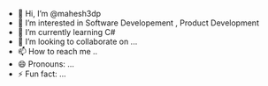 - 👋 Hi, I’m @mahesh3dp
- 👀 I’m interested in Software Developement , Product Development   
- 🌱 I’m currently learning C#  
- 💞️ I’m looking to collaborate on ...
- 📫 How to reach me ..
- 😄 Pronouns: ...
- ⚡ Fun fact: ...

<!---
mahesh3dp/mahesh3dp is a ✨ special ✨ repository because its `README.md` (this file) appears on your GitHub profile.
You can click the Preview link to take a look at your changes.
--->
